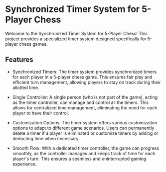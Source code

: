 # Synchronized Timer System for 5-Player Chess  

Welcome to the Synchronized Timer System for 5-Player Chess! This project provides a specialized timer system designed specifically for 5-player chess games.

 ## Features  
 
- Synchronized Timers: The timer system provides synchronized timers for each player in a 5-player chess game. This ensures fair play and efficient turn management, allowing players to stay on track during their allotted time.

- Single Controller: A single person (who is not part of the game), acting as the timer controller, can manage and control all the timers. This allows for centralized time management, eliminating the need for each player to have their control.
  
- Customization Options: The timer system offers various customization options to adapt to different game scenarios. Users can permanently delete a timer if a player is eliminated or customize timers by adding or deducting time when necessary.

- Smooth Flow: With a dedicated timer controller, the game can progress smoothly, as the controller manages and keeps track of time for each player's turn. This ensures a seamless and uninterrupted gaming experience.

